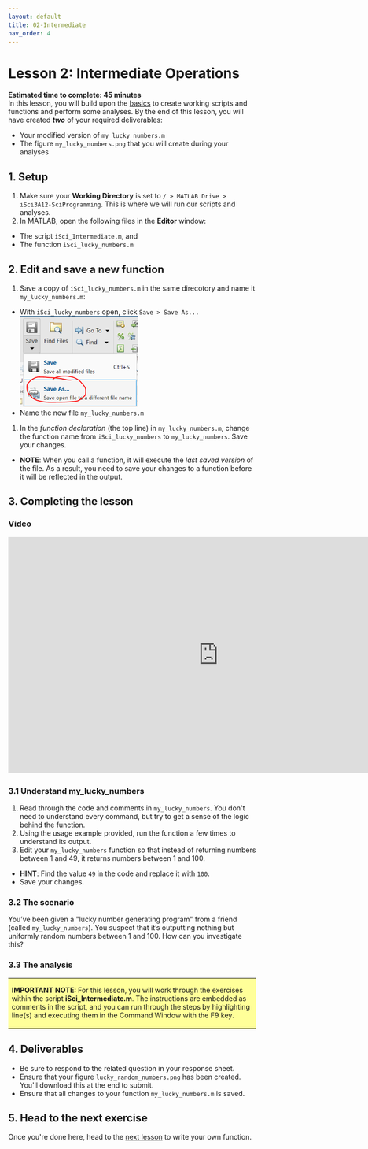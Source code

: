 ```yaml
---
layout: default
title: 02-Intermediate
nav_order: 4
---
```


# Lesson 2: Intermediate Operations

**Estimated time to complete: 45 minutes**  
In this lesson, you will build upon the [basics](lesson1) to create working scripts and functions and perform some analyses. By the end of this lesson, you will have created ***two*** of your required deliverables: 
- Your modified version of ```my_lucky_numbers.m```
- The figure ```my_lucky_numbers.png``` that you will create during your analyses

## 1. Setup
1. Make sure your **Working Directory** is set to ```/ > MATLAB Drive > iSci3A12-SciProgramming```. This is where we will run our scripts and analyses. 
1. In MATLAB, open the following files in the **Editor** window: 
  - The script ```iSci_Intermediate.m```, and 
  - The function ```iSci_lucky_numbers.m```

## 2. Edit and save a new function
1. Save a copy of ```iSci_lucky_numbers.m``` in the same direcotory and name it ```my_lucky_numbers.m```:
  - With ```iSci_lucky_numbers``` open, click ```Save > Save As...```  
![Save As Dialog Box](assets/img/saveas.png)
  - Name the new file ```my_lucky_numbers.m```
1. In the *function declaration* (the top line) in ```my_lucky_numbers.m```, change the function name from ```iSci_lucky_numbers``` to ```my_lucky_numbers```. Save your changes. 
  - **NOTE**: When you call a function, it will execute the *last saved version* of the file. As a result, you need to save your changes to a function before it will be reflected in the output.

## 3. Completing the lesson 

### Video
<iframe width="853" height="480" src="https://web.microsoftstream.com/embed/video/083bc1cb-6d74-4c57-8209-9314408b2de6?autoplay=false&amp;showinfo=true" allowfullscreen style="border:none;"></iframe>

### 3.1 Understand my_lucky_numbers
1. Read through the code and comments in ```my_lucky_numbers```. You don't need to understand every command, but try to get a sense of the logic behind the function. 
1. Using the usage example provided, run the function a few times to understand its output.
1. Edit your ```my_lucky_numbers``` function so that instead of returning numbers between 1 and 49, it returns numbers between 1 and 100. 
  - **HINT**: Find the value ```49``` in the code and replace it with ```100```.
  - Save your changes. 
  
### 3.2 The scenario
You’ve been given a "lucky number generating program" from a friend (called ```my_lucky_numbers```). You suspect that it’s outputting nothing but uniformly random numbers between 1 and 100. How can you investigate this?

### 3.3 The analysis
<table style="background-color: #ffff99;">
<tbody>
<tr>
<td>
<p><b>IMPORTANT NOTE:</b> For this lesson, you will work through the exercises within the script <b>iSci_Intermediate.m</b>. The instructions are embedded as comments in the script, and you can run through the steps by highlighting line(s) and executing them in the Command Window with the F9 key.</p>
</td>
</tr>
</tbody>
</table>

## 4. Deliverables
- Be sure to respond to the related question in your response sheet. 
- Ensure that your figure ```lucky_random_numbers.png``` has been created. You'll download this at the end to submit. 
- Ensure that all changes to your function ```my_lucky_numbers.m``` is saved.

## 5. Head to the next exercise
Once you're done here, head to the [next lesson](lesson3) to write your own function. 
